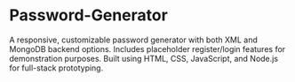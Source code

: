 # Password-Generator
A responsive, customizable password generator with both XML and MongoDB backend options. Includes placeholder register/login features for demonstration purposes. Built using HTML, CSS, JavaScript, and Node.js for full-stack prototyping.
